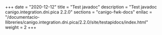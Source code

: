 +++
date        = "2020-12-12"
title       = "Test javadoc"
description = "Test javadoc canigo.integration.dni.pica 2.2.0"
sections    = "canigo-fwk-docs"
enllac		= "/documentacio-llibreries/canigo.integration.dni.pica/2.2.0/site/testapidocs/index.html"
weight		= 2
+++
